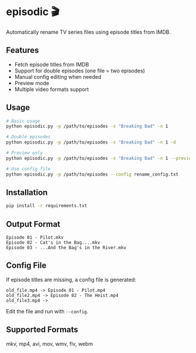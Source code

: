 # episodic 🎬

Automatically rename TV series files using episode titles from IMDB.

## Features

- Fetch episode titles from IMDB
- Support for double episodes (one file = two episodes)
- Manual config editing when needed
- Preview mode
- Multiple video formats support

## Usage

```bash
# Basic usage
python episodic.py -p /path/to/episodes -s "Breaking Bad" -n 1

# Double episodes
python episodic.py -p /path/to/episodes -s "Breaking Bad" -n 1 -d

# Preview only
python episodic.py -p /path/to/episodes -s "Breaking Bad" -n 1 --preview

# Use config file
python episodic.py -p /path/to/episodes --config rename_config.txt
```

## Installation

```bash
pip install -r requirements.txt
```

## Output Format

```
Episode 01 - Pilot.mkv
Episode 02 - Cat's in the Bag....mkv
Episode 03 - ...And the Bag's in the River.mkv
```

## Config File

If episode titles are missing, a config file is generated:

```
old_file.mp4 -> Episode 01 - Pilot.mp4
old_file2.mp4 -> Episode 02 - The Heist.mp4
old_file3.mp4 ->
```

Edit the file and run with `--config`.

## Supported Formats

mkv, mp4, avi, mov, wmv, flv, webm